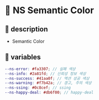 # &#x1F4CC; NS Semantic Color

## &#x1F4C1; description

- Semantic Color

## &#x1F4C1; variables

```scss
--ns-error: #fa3307; // 실패 색상
--ns-info: #2a81fd; // 신뢰성 정보 색상
--ns-success: #41aa0f; // 액션 성공 색상
--ns-warning: #f7b42a; // 경고, 주의 색상
--ns-ssing: #0c8cef; // ssing
--ns-happy-deal: #db6f00; // happy-deal
```

<ColorList :items="itemsList3_1" />
